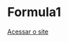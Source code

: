 # Formula1
 <a href="https://lzeunfa.github.io/Inspirado-na-F-rmula1/paginai.html" target="_blank">Acessar o site</a>
